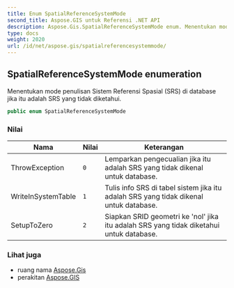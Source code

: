 ```yaml
---
title: Enum SpatialReferenceSystemMode
second_title: Aspose.GIS untuk Referensi .NET API
description: Aspose.Gis.SpatialReferenceSystemMode enum. Menentukan mode penulisan Sistem Referensi Spasial SRS di database jika itu adalah SRS yang tidak diketahui.
type: docs
weight: 2020
url: /id/net/aspose.gis/spatialreferencesystemmode/
---
```

## SpatialReferenceSystemMode enumeration

Menentukan mode penulisan Sistem Referensi Spasial (SRS) di database jika itu adalah SRS yang tidak diketahui.

```csharp
public enum SpatialReferenceSystemMode
```

### Nilai

| Nama | Nilai | Keterangan |
| --- | --- | --- |
| ThrowException | `0` | Lemparkan pengecualian jika itu adalah SRS yang tidak dikenal untuk database. |
| WriteInSystemTable | `1` | Tulis info SRS di tabel sistem jika itu adalah SRS yang tidak dikenal untuk database. |
| SetupToZero | `2` | Siapkan SRID geometri ke 'nol' jika itu adalah SRS yang tidak diketahui untuk database. |

### Lihat juga

* ruang nama [Aspose.Gis](../../aspose.gis/)
* perakitan [Aspose.GIS](../../)


